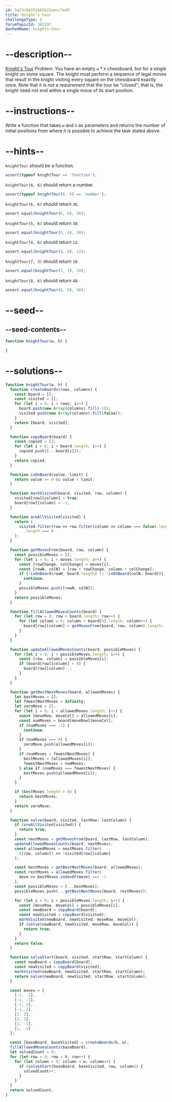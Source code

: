 ```yaml
---
id: 5a23c84252665b21eecc7ed5
title: Knight's tour
challengeType: 5
forumTopicId: 302297
dashedName: knights-tour
---
```


# --description--

[Knight's Tour](https://en.wikipedia.org/wiki/Knight%27s_tour) Problem: You have an empty `w` \* `h` chessboard, but for a single knight on some square. The knight must perform a sequence of legal moves that result in the knight visiting every square on the chessboard exactly once. Note that it is *not* a requirement that the tour be "closed"; that is, the knight need not end within a single move of its start position.

# --instructions--

Write a function that takes `w` and `h` as parameters and returns the number of initial positions from where it is possible to achieve the task stated above.

# --hints--

`knightTour` should be a function.

```js
assert(typeof knightTour == 'function');
```

`knightTour(6, 6)` should return a number.

```js
assert(typeof knightTour(6, 6) == 'number');
```

`knightTour(6, 6)` should return `36`.

```js
assert.equal(knightTour(6, 6), 36);
```

`knightTour(5, 6)` should return `30`.

```js
assert.equal(knightTour(5, 6), 30);
```

`knightTour(4, 6)` should return `12`.

```js
assert.equal(knightTour(4, 6), 12);
```

`knightTour(7, 3)` should return `10`.

```js
assert.equal(knightTour(7, 3), 10);
```

`knightTour(8, 6)` should return `48`.

```js
assert.equal(knightTour(8, 6), 48);
```

# --seed--

## --seed-contents--

```js
function knightTour(w, h) {

}
```

# --solutions--

```js
function knightTour(w, h) {
  function createBoards(rows, columns) {
    const board = [];
    const visited = [];
    for (let i = 0; i < rows; i++) {
      board.push(new Array(columns).fill(-1));
      visited.push(new Array(columns).fill(false));
    }
    return [board, visited];
  }

  function copyBoard(board) {
    const copied = [];
    for (let i = 0; i < board.length; i++) {
      copied.push([...board[i]]);
    }
    return copied;
  }

  function isOnBoard(value, limit) {
    return value >= 0 && value < limit;
  }

  function markVisited(board, visited, row, column) {
    visited[row][column] = true;
    board[row][column] = -1;
  }

  function areAllVisited(visited) {
    return (
      visited.filter(row => row.filter(column => column === false).length !== 0)
        .length === 0
    );
  }

  function getMovesFrom(board, row, column) {
    const possibleMoves = [];
    for (let i = 0; i < moves.length; i++) {
      const [rowChange, colChange] = moves[i];
      const [rowN, colN] = [row + rowChange, column + colChange];
      if (!isOnBoard(rowN, board.length) || !isOnBoard(colN, board[0].length)) {
        continue;
      }
      possibleMoves.push([rowN, colN]);
    }
    return possibleMoves;
  }

  function fillAllowedMovesCounts(board) {
    for (let row = 0; row < board.length; row++) {
      for (let column = 0; column < board[0].length; column++) {
        board[row][column] = getMovesFrom(board, row, column).length;
      }
    }
  }

  function updateAllowedMovesCounts(board, possibleMoves) {
    for (let i = 0; i < possibleMoves.length; i++) {
      const [row, column] = possibleMoves[i];
      if (board[row][column] > 0) {
        board[row][column]--;
      }
    }
  }

  function getBestNextMoves(board, allowedMoves) {
    let bestMoves = [];
    let fewestNextMoves = Infinity;
    let zeroMove = [];
    for (let i = 0; i < allowedMoves.length; i++) {
      const [moveRow, moveCol] = allowedMoves[i];
      const numMoves = board[moveRow][moveCol];
      if (numMoves === -1) {
        continue;
      }
      if (numMoves === 0) {
        zeroMove.push(allowedMoves[i]);
      }
      if (numMoves < fewestNextMoves) {
        bestMoves = [allowedMoves[i]];
        fewestNextMoves = numMoves;
      } else if (numMoves === fewestNextMoves) {
        bestMoves.push(allowedMoves[i]);
      }
    }

    if (bestMoves.length > 0) {
      return bestMoves;
    }
    return zeroMove;
  }

  function solve(board, visited, lastRow, lastColumn) {
    if (areAllVisited(visited)) {
      return true;
    }
    const nextMoves = getMovesFrom(board, lastRow, lastColumn);
    updateAllowedMovesCounts(board, nextMoves);
    const allowedMoves = nextMoves.filter(
      ([row, column]) => !visited[row][column]
    );

    const bestMoves = getBestNextMoves(board, allowedMoves);
    const restMoves = allowedMoves.filter(
      move => bestMoves.indexOf(move) === -1
    );
    const possibleMoves = [...bestMoves];
    possibleMoves.push(...getBestNextMoves(board, restMoves));

    for (let i = 0; i < possibleMoves.length; i++) {
      const [moveRow, moveCol] = possibleMoves[i];
      const newBoard = copyBoard(board);
      const newVisited = copyBoard(visited);
      markVisited(newBoard, newVisited, moveRow, moveCol);
      if (solve(newBoard, newVisited, moveRow, moveCol)) {
        return true;
      }
    }
    return false;
  }

  function solveStart(board, visited, startRow, startColumn) {
    const newBoard = copyBoard(board);
    const newVisited = copyBoard(visited);
    markVisited(newBoard, newVisited, startRow, startColumn);
    return solve(newBoard, newVisited, startRow, startColumn);
  }

  const moves = [
    [-1, -2],
    [-2, -1],
    [-2, 1],
    [-1, 2],
    [1, 2],
    [2, 1],
    [2, -1],
    [1, -2]
  ];

  const [baseBoard, baseVisited] = createBoards(h, w);
  fillAllowedMovesCounts(baseBoard);
  let solvedCount = 0;
  for (let row = 0; row < h; row++) {
    for (let column = 0; column < w; column++) {
      if (solveStart(baseBoard, baseVisited, row, column)) {
        solvedCount++;
      }
    }
  }
  return solvedCount;
}
```
